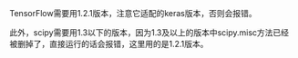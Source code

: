 TensorFlow需要用1.2.1版本，注意它适配的keras版本，否则会报错。

此外，scipy需要用1.3以下的版本，因为1.3及以上的版本中scipy.misc方法已经被删掉了，直接运行的话会报错，这里用的是1.2.1版本。

